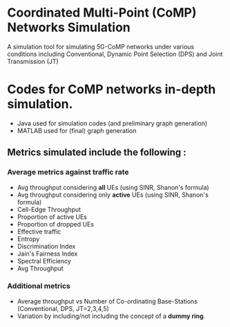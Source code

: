# Coordinated Multi-Point (CoMP) Networks Simulation
A simulation tool for simulating 5G-CoMP networks under various conditions including Conventional, Dynamic Point Selection (DPS) and Joint Transmission (JT)

# Codes for CoMP networks in-depth simulation. 
 
* Java used for simulation codes (and preliminary graph generation)
* MATLAB used for (final) graph generation

## Metrics simulated include the following :

### Average metrics against traffic rate

- Avg throughput considering **all** UEs (using SINR, Shanon's formula)
- Avg throughput considering only **active** UEs (using SINR, Shanon's formula)
- Cell-Edge Throughput
- Proportion of active UEs
- Proportion of dropped UEs
- Effective traffic
- Entropy
- Discrimination Index
- Jain's Fairness Index
- Spectral Efficiency
- Avg Throughput

### Additional metrics

- Average throughput vs Number of Co-ordinating Base-Stations (Conventional, DPS, JT=2,3,4,5)
- Variation by including/not including the concept of a **dummy ring**.
